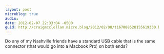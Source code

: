 ```yaml
---
layout: post
microblog: true
audio: 
date: 2012-02-07 22:33:04 -0500
guid: http://craigmcclellan.micro.blog/2012/02/08/t167088528155619330.html
---
```

Do any of my Nashville friends have a standard USB cable that is the same connector (that would go into a Macbook Pro) on both ends?
